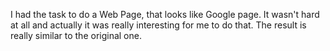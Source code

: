 I had the task to do a Web Page, that looks like Google page. 
It wasn't hard at all and actually it was really interesting for me to do that.
The result is really similar to the original one.